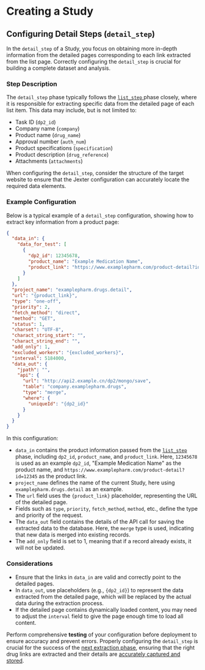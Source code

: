 # Creating a Study

## Configuring Detail Steps (`detail_step`) 

In the `detail_step` of a Study, you focus on obtaining more in-depth information from the detailed pages corresponding to each link extracted from the list page. Correctly configuring the `detail_step` is crucial for building a complete dataset and analysis.

### Step Description

The `detail_step` phase typically follows the [`list_step` ](https://github.com/HzaCode/DP2-for-Beginners/blob/main/Jexter%20Configuration%EF%BC%9AExtract%20Page%20Information%20in%20the%20list_step%20.md)
 phase closely, where it is responsible for extracting specific data from the detailed page of each list item. This data may include, but is not limited to:

- Task ID (`dp2_id`)
- Company name (`company`)
- Product name (`drug_name`)
- Approval number (`auth_num`)
- Product specifications (`specification`)
- Product description (`drug_reference`)
- Attachments (`attachments`)

When configuring the `detail_step`, consider the structure of the target website to ensure that the Jexter configuration can accurately locate the required data elements.

### Example Configuration

Below is a typical example of a `detail_step` configuration, showing how to extract key information from a product page:

```json
{
  "data_in": {
    "data_for_test": [
      {
        "dp2_id": 12345678,
        "product_name": "Example Medication Name",
        "product_link": "https://www.examplepharm.com/product-detail?id=12345"   
      }
    ]
  },
  "project_name": "examplepharm.drugs.detail",
  "url": "{product_link}",
  "type": "one-off",
  "priority": 2,
  "fetch_method": "direct",
  "method": "GET",
  "status": 1,
  "charset": "UTF-8",
  "charact_string_start": "",
  "charact_string_end": "",
  "add_only": 1,
  "excluded_workers": "{excluded_workers}",
  "interval": 5184000,
  "data_out": {
    "jpath": "",
    "api": {
      "url": "http://api2.example.cn/dp2/mongo/save",   
      "table": "company.examplepharm.drugs",
      "type": "merge",
      "where": {
        "uniqueId": "{dp2_id}"
      }
    }
  }
}
```

In this configuration:

- `data_in` contains the product information passed from the [`list_step` ](https://github.com/HzaCode/DP2-for-Beginners/blob/main/Jexter%20Configuration%EF%BC%9AExtract%20Page%20Information%20in%20the%20list_step%20.md)
phase, including `dp2_id`, `product_name`, and `product_link`. Here, `12345678` is used as an example `dp2_id`, "Example Medication Name" as the product name, and `https://www.examplepharm.com/product-detail?id=12345` as the product link.
- `project_name` defines the name of the current Study, here using `examplepharm.drugs.detail` as an example.
- The `url` field uses the `{product_link}` placeholder, representing the URL of the detailed page.
- Fields such as `type`, `priority`, `fetch_method`, `method`, etc., define the type and priority of the request.
- The `data_out` field contains the details of the API call for saving the extracted data to the database. Here, the `merge` type is used, indicating that new data is merged into existing records.
- The `add_only` field is set to 1, meaning that if a record already exists, it will not be updated.

### Considerations

- Ensure that the links in `data_in` are valid and correctly point to the detailed pages.
- In `data_out`, use placeholders (e.g., `{dp2_id}`) to represent the data extracted from the detailed page, which will be replaced by the actual data during the extraction process.
- If the detailed page contains dynamically loaded content, you may need to adjust the `interval` field to give the page enough time to load all content.
  
Perform comprehensive **testing** of your configuration before deployment to ensure accuracy and prevent errors. Properly configuring the `detail_step` is crucial for the success of the [next extraction phase](https://github.com/HzaCode/DP2-for-Beginners/blob/main/Jexter%20Configuration%EF%BC%9AExtracting%20Drug%20Information%20in%20'detail_step'.md), ensuring that the right drug links are extracted and their details are [accurately captured and stored](https://github.com/HzaCode/DP2-for-Beginners/blob/main/API%20Configuration%20Guide%20in%20DP2.md). 
